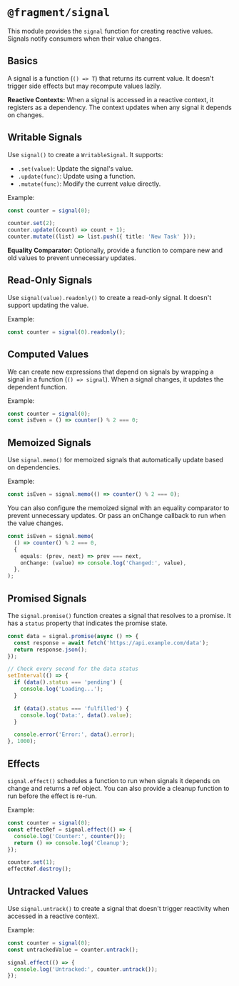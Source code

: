 # `@fragment/signal`

This module provides the `signal` function for creating reactive values. Signals notify consumers when their value changes.

## Basics

A signal is a function (`() => T`) that returns its current value. It doesn't trigger side effects but may recompute values lazily.

**Reactive Contexts:** When a signal is accessed in a reactive context, it registers as a dependency. The context updates when any signal it depends on changes.

## Writable Signals

Use `signal()` to create a `WritableSignal`. It supports:

- `.set(value)`: Update the signal's value.
- `.update(func)`: Update using a function.
- `.mutate(func)`: Modify the current value directly.

Example:

```typescript
const counter = signal(0);

counter.set(2);
counter.update((count) => count + 1);
counter.mutate((list) => list.push({ title: 'New Task' }));
```

**Equality Comparator:** Optionally, provide a function to compare new and old values to prevent unnecessary updates.

## Read-Only Signals

Use `signal(value).readonly()` to create a read-only signal. It doesn't support updating the value.

Example:

```typescript
const counter = signal(0).readonly();
```

## Computed Values

We can create new expressions that depend on signals by wrapping a signal in a function (`() => signal`). When a signal changes, it updates the dependent function.

Example:

```typescript
const counter = signal(0);
const isEven = () => counter() % 2 === 0;
```

## Memoized Signals

Use `signal.memo()` for memoized signals that automatically update based on dependencies.

Example:

```typescript
const isEven = signal.memo(() => counter() % 2 === 0);
```

You can also configure the memoized signal with an equality comparator to prevent unnecessary updates. Or pass an onChange callback to run when the value changes.

```typescript
const isEven = signal.memo(
  () => counter() % 2 === 0,
  {
    equals: (prev, next) => prev === next,
    onChange: (value) => console.log('Changed:', value),
  },
);
```

## Promised Signals

The `signal.promise()` function creates a signal that resolves to a promise. It has a `status` property that indicates the promise state.

```typescript
const data = signal.promise(async () => {
  const response = await fetch('https://api.example.com/data');
  return response.json();
});

// Check every second for the data status
setInterval(() => {
  if (data().status === 'pending') {
    console.log('Loading...');
  }

  if (data().status === 'fulfilled') {
    console.log('Data:', data().value);
  }

  console.error('Error:', data().error);
}, 1000);
```

## Effects

`signal.effect()` schedules a function to run when signals it depends on change and returns a ref object. You can also provide a cleanup function to run before the effect is re-run.

Example:

```typescript
const counter = signal(0);
const effectRef = signal.effect(() => {
  console.log('Counter:', counter());
  return () => console.log('Cleanup');
});

counter.set(1);
effectRef.destroy();
```

## Untracked Values

Use `signal.untrack()` to create a signal that doesn't trigger reactivity when accessed in a reactive context.

Example:

```typescript
const counter = signal(0);
const untrackedValue = counter.untrack();

signal.effect(() => {
  console.log('Untracked:', counter.untrack());
});
```
